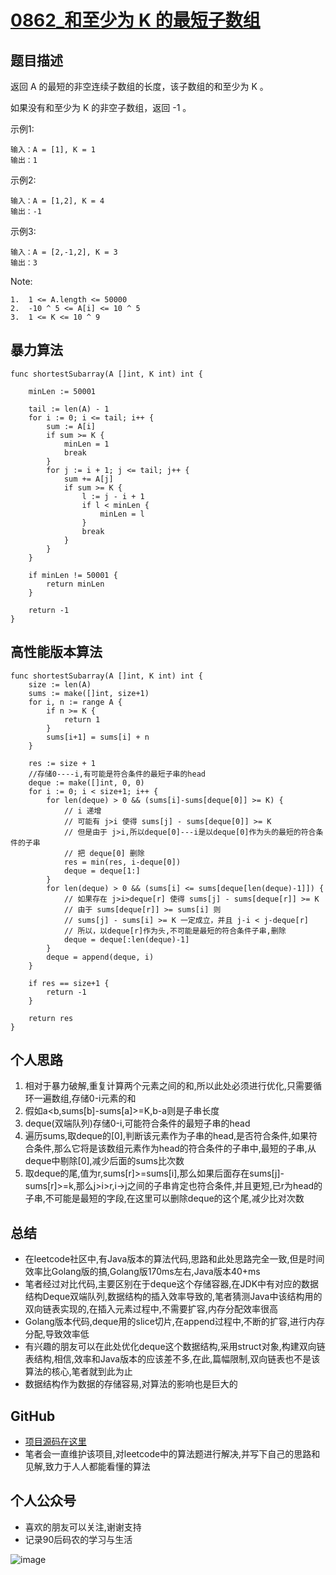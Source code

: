 # [0862_和至少为 K 的最短子数组](https://leetcode-cn.com/problems/shortest-subarray-with-sum-at-least-k/description/)

## 题目描述
返回 A 的最短的非空连续子数组的长度，该子数组的和至少为 K 。

如果没有和至少为 K 的非空子数组，返回 -1 。

示例1:
```
输入：A = [1], K = 1
输出：1
```

示例2:
```
输入：A = [1,2], K = 4
输出：-1
```

示例3:
```
输入：A = [2,-1,2], K = 3
输出：3
```

Note:
```
1.  1 <= A.length <= 50000
2.  -10 ^ 5 <= A[i] <= 10 ^ 5
3.  1 <= K <= 10 ^ 9
```

## 暴力算法

```Golang
func shortestSubarray(A []int, K int) int {

	minLen := 50001

	tail := len(A) - 1
	for i := 0; i <= tail; i++ {
		sum := A[i]
		if sum >= K {
			minLen = 1
			break
		}
		for j := i + 1; j <= tail; j++ {
			sum += A[j]
			if sum >= K {
				l := j - i + 1
				if l < minLen {
					minLen = l
				}
				break
			}
		}
	}

	if minLen != 50001 {
		return minLen
	}

	return -1
}

```


## 高性能版本算法

```Golang
func shortestSubarray(A []int, K int) int {
	size := len(A)
	sums := make([]int, size+1)
	for i, n := range A {
		if n >= K {
			return 1
		}
		sums[i+1] = sums[i] + n
	}

	res := size + 1
	//存储0----i,有可能是符合条件的最短子串的head
	deque := make([]int, 0, 0)
	for i := 0; i < size+1; i++ {
		for len(deque) > 0 && (sums[i]-sums[deque[0]] >= K) {
			// i 递增
			// 可能有 j>i 使得 sums[j] - sums[deque[0]] >= K
			// 但是由于 j>i,所以deque[0]---i是以deque[0]作为头的最短的符合条件的子串
			// 把 deque[0] 删除
			res = min(res, i-deque[0])
			deque = deque[1:]
		}
		for len(deque) > 0 && (sums[i] <= sums[deque[len(deque)-1]]) {
			// 如果存在 j>i>deque[r] 使得 sums[j] - sums[deque[r]] >= K
			// 由于 sums[deque[r]] >= sums[i] 则
			// sums[j] - sums[i] >= K 一定成立，并且 j-i < j-deque[r]
			// 所以，以deque[r]作为头,不可能是最短的符合条件子串,删除
			deque = deque[:len(deque)-1]
		}
		deque = append(deque, i)
	}

	if res == size+1 {
		return -1
	}

	return res
}
```

## 个人思路
1. 相对于暴力破解,重复计算两个元素之间的和,所以此处必须进行优化,只需要循环一遍数组,存储0-i元素的和
2. 假如a<b,sums[b]-sums[a]>=K,b-a则是子串长度
3. deque(双端队列)存储0-i,可能符合条件的最短子串的head
4. 遍历sums,取deque的[0],判断该元素作为子串的head,是否符合条件,如果符合条件,那么它将是该数组元素作为head的符合条件的子串中,最短的子串,从deque中剔除[0],减少后面的sums比次数
5. 取deque的尾,值为r,sums[r]>=sums[i],那么如果后面存在sums[j]-sums[r]>=k,那么j>i>r,i->j之间的子串肯定也符合条件,并且更短,已r为head的子串,不可能是最短的字段,在这里可以删除deque的这个尾,减少比对次数

## 总结
- 在leetcode社区中,有Java版本的算法代码,思路和此处思路完全一致,但是时间效率比Golang版的搞,Golang版170ms左右,Java版本40+ms
- 笔者经过对比代码,主要区别在于deque这个存储容器,在JDK中有对应的数据结构Deque双端队列,数据结构的插入效率导致的,笔者猜测Java中该结构用的双向链表实现的,在插入元素过程中,不需要扩容,内存分配效率很高
- Golang版本代码,deque用的slice切片,在append过程中,不断的扩容,进行内存分配,导致效率低
- 有兴趣的朋友可以在此处优化deque这个数据结构,采用struct对象,构建双向链表结构,相信,效率和Java版本的应该差不多,在此,篇幅限制,双向链表也不是该算法的核心,笔者就到此为止
- 数据结构作为数据的存储容易,对算法的影响也是巨大的

## GitHub
- [项目源码在这里](https://github.com/TomorrowWu/dataStructures-algorithm)
- 笔者会一直维护该项目,对leetcode中的算法题进行解决,并写下自己的思路和见解,致力于人人都能看懂的算法

## 个人公众号
- 喜欢的朋友可以关注,谢谢支持
- 记录90后码农的学习与生活

![image](https://upload-images.jianshu.io/upload_images/5815624-4a8b49cfbaf037dd.jpg?imageMogr2/auto-orient/strip%7CimageView2/2/w/1240)
